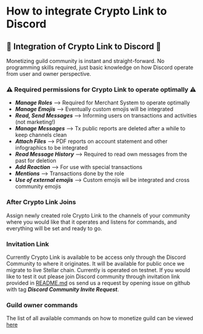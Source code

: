 # How to integrate Crypto Link to Discord

## :hammer: Integration of Crypto Link to Discord :hammer: 
Monetizing guild community is instant and straight-forward. No programming skills required, just basic knowledge on how
Discord operate from user and owner perspective. 

### :warning: Required permissions for Crypto Link to operate optimally :warning:

* ***Manage Roles*** --> Required for Merchant System to operate optimally
* ***Manage Emojis*** --> Eventually custom emojis will be integrated
* ***Read, Send Messages*** --> Informing users on transactions and activities (not marketing!)
* ***Manage Messages*** --> Tx public reports are deleted after a while to keep channels clean
* ***Attach Files*** --> PDF reports on account statement and other infographics to be integrated
* ***Read Message History*** --> Required to read own  messages from the past for deletion 
* ***Add Reaction*** --> For use with special transactions 
* ***Mentions*** --> Transactions done by the role 
* ***Use of external emojis*** --> Custom emojis wil be integrated and cross community emojis

### After Crypto Link Joins 
Assign newly created role Crypto Link to the channels of your community where you would like that it operates and 
listens for commands, and everything will be set and ready to go.

### Invitation Link
Currently Crypto Link is available to be access only through the Discord Community to where it originates. It will
be available for public once we migrate to live Stellar chain. Currently is operated on testnet. If you would like
to test it out please join Discord community through invitation link provided in [README.md](README.md) os send us
a request by opening issue on github with tag ***Discord Community Invite Request***. 

### Guild owner commands
The list of all available commands on how to monetize guild can be viewed [here](GUILDOWNERS.md)

